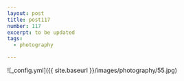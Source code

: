 ```yaml
---
layout: post
title: post117
number: 117
excerpt: to be updated
tags:
  - photography

---
```


![_config.yml]({{ site.baseurl }}/images/photography/55.jpg)